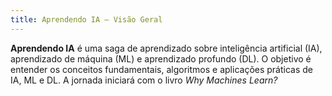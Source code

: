 ```yaml
---
title: Aprendendo IA — Visão Geral
---
```


**Aprendendo IA** é uma saga de aprendizado sobre inteligência artificial (IA), aprendizado de máquina (ML) e aprendizado profundo (DL).
O objetivo é entender os conceitos fundamentais, algoritmos e aplicações práticas de IA, ML e DL.
A jornada iniciará com o livro _Why Machines Learn?_
